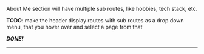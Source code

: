 About Me section will have multiple sub routes, like hobbies, tech stack, etc.

**TODO**: make the header display routes with sub routes as a drop down menu, that you hover over and select a page from that

***DONE!***

---


